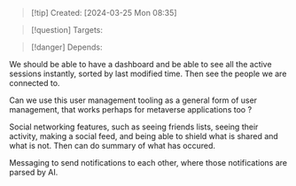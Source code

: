 
>[!tip] Created: [2024-03-25 Mon 08:35]

>[!question] Targets: 

>[!danger] Depends: 

We should be able to have a dashboard and be able to see all the active sessions instantly, sorted by last modified time.  Then see the people we are connected to.

Can we use this user management tooling as a general form of user management, that works perhaps for metaverse applications too ?

Social networking features, such as seeing friends lists, seeing their activity, making a social feed, and being able to shield what is shared and what is not.  Then can do summary of what has occured.

Messaging to send notifications to each other, where those notifications are parsed by AI.